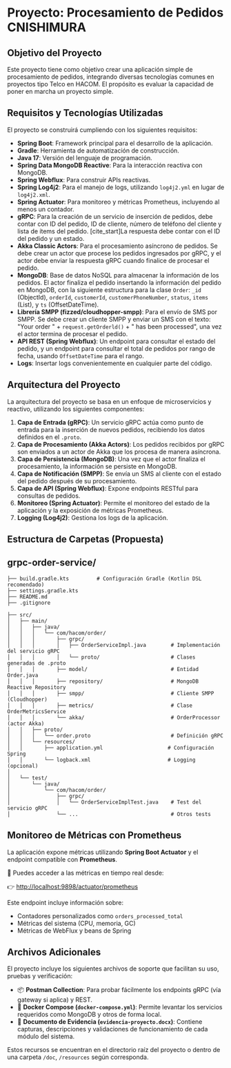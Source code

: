 # Proyecto: Procesamiento de Pedidos CNISHIMURA

## Objetivo del Proyecto
Este proyecto tiene como objetivo crear una aplicación simple de procesamiento de pedidos, integrando diversas tecnologías comunes en proyectos tipo Telco en HACOM. El propósito es evaluar la capacidad de poner en marcha un proyecto simple.

## Requisitos y Tecnologías Utilizadas

El proyecto se construirá cumpliendo con los siguientes requisitos:

* **Spring Boot**: Framework principal para el desarrollo de la aplicación.
* **Gradle**: Herramienta de automatización de construcción.
* **Java 17**: Versión del lenguaje de programación.
* **Spring Data MongoDB Reactive**: Para la interacción reactiva con MongoDB.
* **Spring Webflux**: Para construir APIs reactivas.
* **Spring Log4j2**: Para el manejo de logs, utilizando `log4j2.yml` en lugar de `log4j2.xml`.
* **Spring Actuator**: Para monitoreo y métricas Prometheus, incluyendo al menos un contador.
* **gRPC**: Para la creación de un servicio de inserción de pedidos, debe contar con ID del pedido, ID de cliente, número de teléfono del cliente y lista de ítems del pedido. [cite_start]La respuesta debe contar con el ID del pedido y un estado.
* **Akka Classic Actors**: Para el procesamiento asíncrono de pedidos. Se debe crear un actor que procese los pedidos ingresados por gRPC, y el actor debe enviar la respuesta gRPC cuando finalice de procesar el pedido.
* **MongoDB**: Base de datos NoSQL para almacenar la información de los pedidos. El actor finaliza el pedido insertando la información del pedido en MongoDB, con la siguiente estructura para la clase `Order`: `_id` (ObjectId), `orderId`, `customerId`, `customerPhoneNumber`, `status`, `items` (List<String>), y `ts` (OffsetDateTime).
* **Librería SMPP (fizzed/cloudhopper-smpp)**: Para el envío de SMS por SMPP. Se debe crear un cliente SMPP y enviar un SMS con el texto: "Your order " + `request.getOrderld()` + " has been processed", una vez el actor termina de procesar el pedido.
* **API REST (Spring Webflux)**: Un endpoint para consultar el estado del pedido, y un endpoint para consultar el total de pedidos por rango de fecha, usando `OffsetDateTime` para el rango.
* **Logs**: Insertar logs convenientemente en cualquier parte del código.

## Arquitectura del Proyecto

La arquitectura del proyecto se basa en un enfoque de microservicios y reactivo, utilizando los siguientes componentes:

1.  **Capa de Entrada (gRPC)**: Un servicio gRPC actúa como punto de entrada para la inserción de nuevos pedidos, recibiendo los datos definidos en el `.proto`.
2.  **Capa de Procesamiento (Akka Actors)**: Los pedidos recibidos por gRPC son enviados a un actor de Akka que los procesa de manera asíncrona.
3.  **Capa de Persistencia (MongoDB)**: Una vez que el actor finaliza el procesamiento, la información se persiste en MongoDB.
4.  **Capa de Notificación (SMPP)**: Se envía un SMS al cliente con el estado del pedido después de su procesamiento.
5.  **Capa de API (Spring Webflux)**: Expone endpoints RESTful para consultas de pedidos.
6.  **Monitoreo (Spring Actuator)**: Permite el monitoreo del estado de la aplicación y la exposición de métricas Prometheus.
7.  **Logging (Log4j2)**: Gestiona los logs de la aplicación.

## Estructura de Carpetas (Propuesta)

## grpc-order-service/

```
├── build.gradle.kts         # Configuración Gradle (Kotlin DSL recomendado)
├── settings.gradle.kts
├── README.md
├── .gitignore

├── src/
│   ├── main/
│   │   ├── java/
│   │   │   └── com/hacom/order/
│   │   │       ├── grpc/
│   │   │       │   ├── OrderServiceImpl.java        # Implementación del servicio gRPC
│   │   │       │   └── proto/                       # Clases generadas de .proto
│   │   │       ├── model/                           # Entidad Order.java
│   │   │       ├── repository/                      # MongoDB Reactive Repository
│   │   │       ├── smpp/                            # Cliente SMPP (Cloudhopper)
│   │   │       ├── metrics/                         # Clase OrderMetricsService
│   │   │       └── akka/                            # OrderProcessor (actor Akka)
│   │   ├── proto/
│   │   │   └── order.proto                          # Definición gRPC
│   │   └── resources/
│   │       ├── application.yml                     # Configuración Spring
│   │       └── logback.xml                         # Logging (opcional)
│
│   └── test/
│       └── java/
│           └── com/hacom/order/
│               ├── grpc/
│               │   └── OrderServiceImplTest.java    # Test del servicio gRPC
│               └── ...                              # Otros tests

```
## Monitoreo de Métricas con Prometheus

La aplicación expone métricas utilizando **Spring Boot Actuator** y el endpoint compatible con **Prometheus**.

📍 Puedes acceder a las métricas en tiempo real desde:

👉 [http://localhost:9898/actuator/prometheus](http://localhost:9898/actuator/prometheus)

Este endpoint incluye información sobre:
- Contadores personalizados como `orders_processed_total`
- Métricas del sistema (CPU, memoria, GC)
- Métricas de WebFlux y beans de Spring

## Archivos Adicionales

El proyecto incluye los siguientes archivos de soporte que facilitan su uso, pruebas y verificación:

- 📦 **Postman Collection**: Para probar fácilmente los endpoints gRPC (vía gateway si aplica) y REST.
- 🐳 **Docker Compose (`docker-compose.yml`)**: Permite levantar los servicios requeridos como MongoDB y otros de forma local.
- 📄 **Documento de Evidencia (`evidencia-proyecto.docx`)**: Contiene capturas, descripciones y validaciones de funcionamiento de cada módulo del sistema.

Estos recursos se encuentran en el directorio raíz del proyecto o dentro de una carpeta `/doc`,  `/resources` según corresponda.
